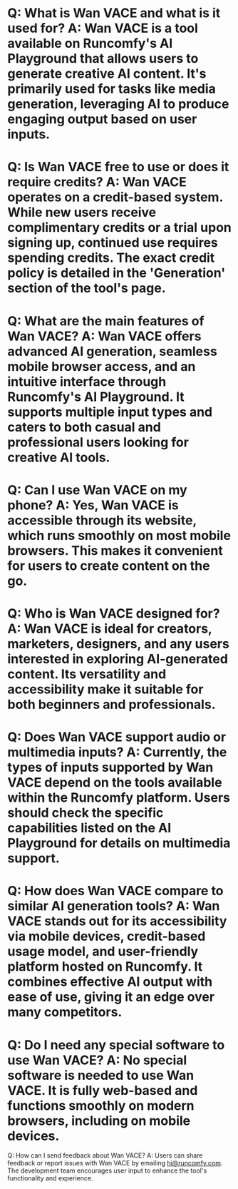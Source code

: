 Q:
What is Wan VACE and what is it used for?
A:
Wan VACE is a tool available on Runcomfy's AI Playground that allows users to generate creative AI content. It's primarily used for tasks like media generation, leveraging AI to produce engaging output based on user inputs.
===
Q:
Is Wan VACE free to use or does it require credits?
A:
Wan VACE operates on a credit-based system. While new users receive complimentary credits or a trial upon signing up, continued use requires spending credits. The exact credit policy is detailed in the 'Generation' section of the tool's page.
===
Q:
What are the main features of Wan VACE?
A:
Wan VACE offers advanced AI generation, seamless mobile browser access, and an intuitive interface through Runcomfy's AI Playground. It supports multiple input types and caters to both casual and professional users looking for creative AI tools.
===
Q:
Can I use Wan VACE on my phone?
A:
Yes, Wan VACE is accessible through its website, which runs smoothly on most mobile browsers. This makes it convenient for users to create content on the go.
===
Q:
Who is Wan VACE designed for?
A:
Wan VACE is ideal for creators, marketers, designers, and any users interested in exploring AI-generated content. Its versatility and accessibility make it suitable for both beginners and professionals.
===
Q:
Does Wan VACE support audio or multimedia inputs?
A:
Currently, the types of inputs supported by Wan VACE depend on the tools available within the Runcomfy platform. Users should check the specific capabilities listed on the AI Playground for details on multimedia support.
===
Q:
How does Wan VACE compare to similar AI generation tools?
A:
Wan VACE stands out for its accessibility via mobile devices, credit-based usage model, and user-friendly platform hosted on Runcomfy. It combines effective AI output with ease of use, giving it an edge over many competitors.
===
Q:
Do I need any special software to use Wan VACE?
A:
No special software is needed to use Wan VACE. It is fully web-based and functions smoothly on modern browsers, including on mobile devices.
===
Q:
How can I send feedback about Wan VACE?
A:
Users can share feedback or report issues with Wan VACE by emailing hi@runcomfy.com. The development team encourages user input to enhance the tool's functionality and experience.